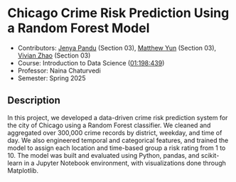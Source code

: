 # Chicago Crime Risk Prediction Using a Random Forest Model

- Contributors: [Jenya Pandu](https://github.com/jenpandu) (Section 03), [Matthew Yun](https://github.com/Mattyun34) (Section 03),
                [Vivian Zhao](https://github.com/vivian1zhao) (Section 03)
- Course: Introduction to Data Science ([01:198:439](https://www.cs.rutgers.edu/academics/undergraduate/course-synopses/course-details/01-198-439-introduction-to-data-science#:~:text=Description%3A,%2C%20and%20products%20(applications).))
- Professor: Naina Chaturvedi
- Semester: Spring 2025


## Description 
In this project, we developed a data-driven crime risk prediction system for the city of Chicago using a Random Forest classifier. 
We cleaned and aggregated over 300,000 crime records by district, weekday, and time of day. We also engineered temporal and categorical 
features, and trained the model to assign each location and time-based group a risk rating from 1 to 10. The model was built and 
evaluated using Python, pandas, and scikit-learn in a Jupyter Notebook environment, with visualizations done through Matplotlib.


# 
